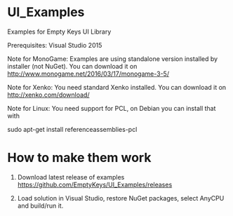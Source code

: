 UI_Examples
===========

Examples for Empty Keys UI Library

Prerequisites: Visual Studio 2015

Note for MonoGame: Examples are using standalone version installed by installer (not NuGet). You can download it on http://www.monogame.net/2016/03/17/monogame-3-5/

Note for Xenko: You need standard Xenko installed. You can download it on http://xenko.com/download/

Note for Linux: You need support for PCL, on Debian you can install that with
 
 sudo apt-get install referenceassemblies-pcl

How to make them work
=====================

1) Download latest release of examples https://github.com/EmptyKeys/UI_Examples/releases

2) Load solution in Visual Studio, restore NuGet packages, select AnyCPU and build/run it.
